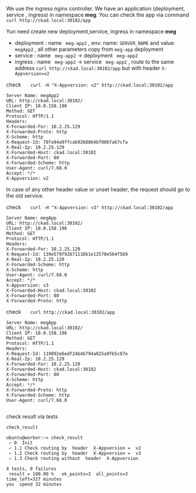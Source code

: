 We use the ingress nginx controller.
We have an  application (deployment, service , ingress) in namespace  **meg**. You can check the app via command  `curl http://ckad.local:30102/app` 

Yun need create new deployment,service, ingress  in namespace  **meg** 
 - deployment : name ` meg-app2` , env:  name: `SERVER_NAME` and  value: `megApp2` , all other parameters  copy from  `meg-app` deployment
 - service : name  ` meg-app2`   -> deployment ` meg-app2` 
 - ingress : name  ` meg-app2`   -> service ` meg-app2`  , route to the same address  `curl http://ckad.local:30102/app`  but with header `X-Appversion=v2`

check `    curl -H "X-Appversion: v2" http://ckad.local:30102/app    `

``` 
Server Name: megApp2
URL: http://ckad.local:30102/
Client IP: 10.0.158.196
Method: GET
Protocol: HTTP/1.1
Headers:
X-Forwarded-For: 10.2.25.129
X-Forwarded-Proto: http
X-Scheme: http
X-Request-Id: 78fa94a9ffcab9268864bf006fa67cfa
X-Real-Ip: 10.2.25.129
X-Forwarded-Host: ckad.local:30102
X-Forwarded-Port: 80
X-Forwarded-Scheme: http
User-Agent: curl/7.68.0
Accept: */*
X-Appversion: v2

```


In case of any other header value or unset header, the request should go to the old service. 

check `    curl -H "X-Appversion: v3" http://ckad.local:30102/app    `

``` 
Server Name: megApp
URL: http://ckad.local:30102/
Client IP: 10.0.158.196
Method: GET
Protocol: HTTP/1.1
Headers:
X-Forwarded-For: 10.2.25.129
X-Request-Id: 139e579f92671116b1e12570e564f569
X-Real-Ip: 10.2.25.129
X-Forwarded-Scheme: http
X-Scheme: http
User-Agent: curl/7.68.0
Accept: */*
X-Appversion: v3
X-Forwarded-Host: ckad.local:30102
X-Forwarded-Port: 80
X-Forwarded-Proto: http

```

check `    curl http://ckad.local:30102/app    `

``` 
Server Name: megApp
URL: http://ckad.local:30102/
Client IP: 10.0.158.196
Method: GET
Protocol: HTTP/1.1
Headers:
X-Request-Id: 119892e6edf24b4b794a025a9fb5c87e
X-Real-Ip: 10.2.25.129
X-Forwarded-For: 10.2.25.129
X-Forwarded-Host: ckad.local:30102
X-Forwarded-Port: 80
X-Scheme: http
Accept: */*
X-Forwarded-Proto: http
X-Forwarded-Scheme: http
User-Agent: curl/7.68.0


```
check result via  tests
``` 
check_result

```

``` 
ubuntu@worker:~> check_result
 ✓ 0  Init
 ✓ 1.1 Check routing by  header  X-Appversion =  v2
 ✓ 1.2 Check routing by  header  X-Appversion =  v3
 ✓ 1.3 Check routing without  header  X-Appversion

4 tests, 0 failures
 result = 100.00 %   ok_points=3  all_points=3
time_left=327 minutes
you  spend 32 minutes

```